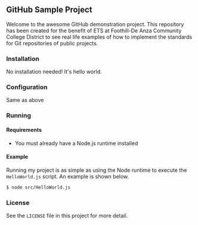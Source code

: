 ## GitHub Sample Project

Welcome to the awesome GitHub demonstration project. This repository has been created for the benefit of ETS at Foothill-De Anza Community College District to see real life examples of how to implement the standards for Git repositories of public projects.

### Installation

No installation needed! It's hello world.

### Configuration

Same as above

### Running

#### Requirements

* You must already have a Node.js runtime installed

#### Example

Running my project is as simple as using the Node runtime to execute the `HelloWorld.js` script. An example is shown below.

```bash
$ node src/HelloWorld.js
```

### License

See the `LICENSE` file in this project for more detail.
